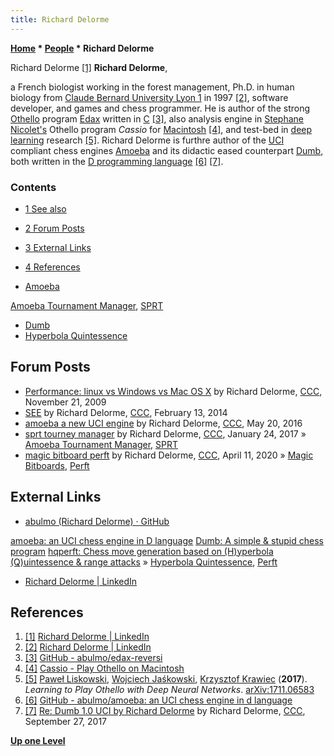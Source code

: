 ```yaml
---
title: Richard Delorme
---
```

**[Home](Home "Home") \* [People](People "People") \* Richard Delorme**



 [](https://www.linkedin.com/in/richard-delorme-5b9231100/) Richard Delorme <a id="cite-note-1" href="#cite-ref-1">[1]</a> 
**Richard Delorme**,  

a French biologist working in the forest management, Ph.D. in human biology from [Claude Bernard University Lyon 1](https://en.wikipedia.org/wiki/Claude_Bernard_University_Lyon_1) in 1997 <a id="cite-note-2" href="#cite-ref-2">[2]</a>, software developer, and games and chess programmer. He is author of the strong [Othello](Othello "Othello") program [Edax](https://en.wikipedia.org/wiki/Edax_(computing)) written in [C](C "C") <a id="cite-note-3" href="#cite-ref-3">[3]</a>, also analysis engine in [Stephane Nicolet's](Stephane_Nicolet "Stephane Nicolet") Othello program *Cassio* for [Macintosh](Macintosh "Macintosh") <a id="cite-note-4" href="#cite-ref-4">[4]</a>, and test-bed in [deep learning](Deep_Learning "Deep Learning") research <a id="cite-note-5" href="#cite-ref-5">[5]</a>.
Richard Delorme is furthre author of the [UCI](UCI "UCI") compliant chess engines [Amoeba](Amoeba "Amoeba") and its didactic eased counterpart [Dumb](Dumb "Dumb"), both written in the [D programming language](D_(Programming_Language) "D (Programming Language)") <a id="cite-note-6" href="#cite-ref-6">[6]</a> <a id="cite-note-7" href="#cite-ref-7">[7]</a>.



### Contents


* [1 See also](#see-also)
* [2 Forum Posts](#forum-posts)
* [3 External Links](#external-links)
* [4 References](#references)






* [Amoeba](Amoeba "Amoeba")


 [Amoeba Tournament Manager](Amoeba#TournamentManager "Amoeba"), [SPRT](Match_Statistics#SPRT "Match Statistics")
* [Dumb](Dumb "Dumb")
* [Hyperbola Quintessence](Hyperbola_Quintessence "Hyperbola Quintessence")


## Forum Posts


* [Performance: linux vs Windows vs Mac OS X](http://www.talkchess.com/forum/viewtopic.php?t=30723) by Richard Delorme, [CCC](CCC "CCC"), November 21, 2009
* [SEE](http://www.talkchess.com/forum/viewtopic.php?t=51272) by Richard Delorme, [CCC](CCC "CCC"), February 13, 2014
* [amoeba a new UCI engine](http://www.talkchess.com/forum/viewtopic.php?t=60228) by Richard Delorme, [CCC](CCC "CCC"), May 20, 2016
* [sprt tourney manager](http://www.talkchess.com/forum/viewtopic.php?t=62922) by Richard Delorme, [CCC](CCC "CCC"), January 24, 2017 » [Amoeba Tournament Manager](Amoeba#TournamentManager "Amoeba"), [SPRT](Match_Statistics#SPRT "Match Statistics")
* [magic bitboard perft](http://www.talkchess.com/forum3/viewtopic.php?f=7&t=73625) by Richard Delorme, [CCC](CCC "CCC"), April 11, 2020 » [Magic Bitboards](Magic_Bitboards "Magic Bitboards"), [Perft](Perft "Perft")


## External Links


* [abulmo (Richard Delorme) · GitHub](https://github.com/abulmo)


 [amoeba: an UCI chess engine in D language](https://github.com/abulmo/amoeba)
 [Dumb: A simple & stupid chess program](https://github.com/abulmo/Dumb)
 [hqperft: Chess move generation based on (H)yperbola (Q)uintessence & range attacks](https://github.com/abulmo/hqperft) » [Hyperbola Quintessence](Hyperbola_Quintessence "Hyperbola Quintessence"), [Perft](Perft "Perft")
* [Richard Delorme | LinkedIn](https://www.linkedin.com/in/richard-delorme-5b9231100)


## References


1. <a id="cite-ref-1" href="#cite-note-1">[1]</a> [Richard Delorme | LinkedIn](https://www.linkedin.com/in/richard-delorme-5b9231100)
2. <a id="cite-ref-2" href="#cite-note-2">[2]</a> [Richard Delorme | LinkedIn](https://www.linkedin.com/in/richard-delorme-5b9231100)
3. <a id="cite-ref-3" href="#cite-note-3">[3]</a> [GitHub - abulmo/edax-reversi](https://github.com/abulmo/edax-reversi)
4. <a id="cite-ref-4" href="#cite-note-4">[4]</a> [Cassio - Play Othello on Macintosh](http://cassio.free.fr/)
5. <a id="cite-ref-5" href="#cite-note-5">[5]</a> [Paweł Liskowski](Pawe%C5%82_Liskowski "Paweł Liskowski"), [Wojciech Jaśkowski](Wojciech_Ja%C5%9Bkowski "Wojciech Jaśkowski"), [Krzysztof Krawiec](Krzysztof_Krawiec "Krzysztof Krawiec") (**2017**). *Learning to Play Othello with Deep Neural Networks*. [arXiv:1711.06583](https://arxiv.org/abs/1711.06583)
6. <a id="cite-ref-6" href="#cite-note-6">[6]</a> [GitHub - abulmo/amoeba: an UCI chess engine in d language](https://github.com/abulmo/amoeba)
7. <a id="cite-ref-7" href="#cite-note-7">[7]</a> [Re: Dumb 1.0 UCI by Richard Delorme](http://www.talkchess.com/forum/viewtopic.php?t=65305&start=2) by Richard Delorme, [CCC](CCC "CCC"), September 27, 2017

**[Up one Level](People "People")**







 

